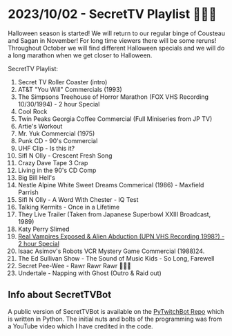 # 2023/10/02 - SecretTV Playlist 🎃🎃🎃

Halloween season is started!  We will return to our regular binge of Cousteau and Sagan in November!  For long time viewers there will be some reruns!  Throughout October we will find different Halloween specials and we will do a long marathon when we get closer to Halloween.

SecretTV Playlist:
1. Secret TV Roller Coaster (intro)
2. AT&T "You Will" Commercials (1993)
3. The Simpsons Treehouse of Horror Marathon (FOX VHS Recording 10/30/1994) - 2 hour Special
4. Cool Rock
5. Twin Peaks Georgia Coffee Commercial (Full Miniseries from JP TV)
6. Artie's Workout
7. Mr. Yuk Commercial (1975)
8. Punk CD - 90's Commercial
9. UHF Clip - Is this it?
10. Sifl N Olly - Crescent Fresh Song
11. Crazy Dave Tape 3 Crap
12. Living in the 90's CD Comp
13. Big Bill Hell's
14. Nestle Alpine White Sweet Dreams Commerical (1986) - Maxfield Parrish
15. Sifl N Olly - A Word With Chester - IQ Test
16. Talking Kermits - Once in a Lifetime
17. They Live Trailer (Taken from Japanese Superbowl XXIII Broadcast, 1989)
18. Katy Perry Slimed
19. [Real Vampires Exposed & Alien Abduction (UPN VHS Recording 1998?) - 2 hour Special](https://en.wikipedia.org/wiki/Alien_Abduction:_Incident_in_Lake_County)
20. Isaac Asimov's Robots VCR Mystery Game Commercial (1988)24. 
21. The Ed Sullivan Show - The Sound of Music Kids - So Long, Farewell
22. Secret Pee-Wee - Rawr Rawr Rawr 🐊🐊🐊
23. Undertale - Napping with Ghost (Outro & Raid out)


## Info about SecretTVBot

A public version of SecretTVBot is available on the [PyTwitchBot Repo](https://github.com/awbored/PyTwitchBot) which is written in Python.  The initial nuts and bolts of the programming was from a YouTube video which I have credited in the code.
